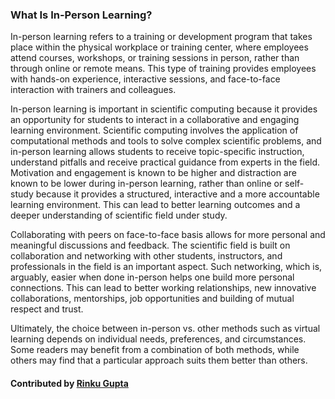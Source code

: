 
### What Is In-Person Learning?

<!--- deck start --->

<!--- deck end --->

<!--- body start --->
In-person learning refers to a training or development program that takes place within the physical workplace or training center, where employees attend courses, workshops, or training sessions in person, rather than through online or remote means. This type of training provides employees with hands-on experience, interactive sessions, and face-to-face interaction with trainers and colleagues.

In-person learning is important in scientific computing because it provides an opportunity for students to interact in a collaborative and engaging learning environment. Scientific computing involves the application of computational methods and tools to solve complex scientific problems, and in-person learning allows students to receive topic-specific instruction, understand pitfalls and receive practical guidance from experts in the field. Motivation and engagement is known to be higher and distraction are known to be lower during in-person learning, rather than online or self-study because it provides a structured, interactive and a more accountable learning environment. This can lead to better learning outcomes and a deeper understanding of scientific field under study.

Collaborating with peers on face-to-face basis allows for more personal and meaningful discussions and feedback. The scientific field is built on collaboration and networking with other students, instructors, and professionals in the field is an important aspect. Such networking, which is, arguably, easier when done in-person helps one build more personal connections. This can lead to better working relationships, new innovative collaborations, mentorships, job opportunities and building of mutual respect and trust. 

Ultimately, the choice between in-person vs. other methods such as virtual learning depends on individual needs, preferences, and circumstances. Some readers may benefit from a combination of both methods, while others may find that a particular approach suits them better than others.






<!--- body end  --->

#### Contributed by [Rinku Gupta](https://github.com/rinkug)
 
<!---
Publish: yes
Pinned: yes
Topics: in-person learning
RSS update: 2023-03-31
--->
